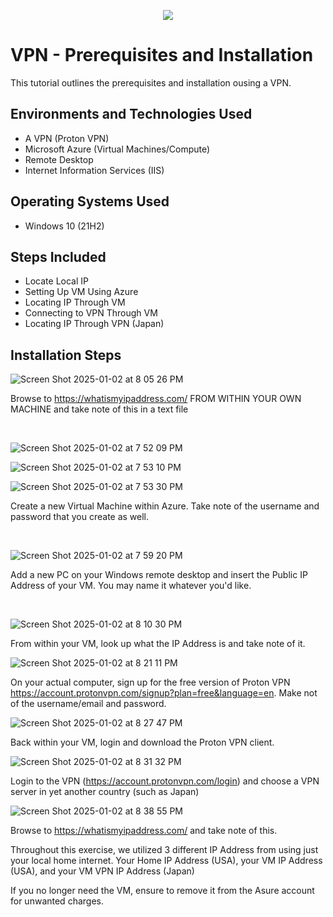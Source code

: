 <p align="center">
<img src="https://i.imgur.com/kAB3p31.png![image](https://github.com/user-attachments/assets/f2041d5d-0df1-4fdd-af4c-53b74d06289d)">
</p>

<h1>VPN - Prerequisites and Installation</h1>
This tutorial outlines the prerequisites and installation ousing a VPN.<br />




<h2>Environments and Technologies Used</h2>

- A VPN (Proton VPN)
- Microsoft Azure (Virtual Machines/Compute)
- Remote Desktop
- Internet Information Services (IIS)

<h2>Operating Systems Used </h2>

- Windows 10 (21H2)

<h2>Steps Included</h2>

- Locate Local IP
- Setting Up VM Using Azure
- Locating IP Through VM
- Connecting to VPN Through VM
- Locating IP Through VPN (Japan)

<h2>Installation Steps</h2>

![Screen Shot 2025-01-02 at 8 05 26 PM](https://github.com/user-attachments/assets/62c0058b-5022-46be-a4f2-b04fe834cb26)

Browse to https://whatismyipaddress.com/ FROM WITHIN YOUR OWN MACHINE and take note of this in a text file

</p>
<br />

![Screen Shot 2025-01-02 at 7 52 09 PM](https://github.com/user-attachments/assets/f9577ee4-9909-4f63-9040-d07bebbc0837)

![Screen Shot 2025-01-02 at 7 53 10 PM](https://github.com/user-attachments/assets/8af52a50-b0e4-4673-a868-4f96bb324fce)

![Screen Shot 2025-01-02 at 7 53 30 PM](https://github.com/user-attachments/assets/86556f16-ff1b-453c-8432-8019bc50eff4)

Create a new Virtual Machine within Azure. Take note of the username and password that you create as well.
</p>
<br />

![Screen Shot 2025-01-02 at 7 59 20 PM](https://github.com/user-attachments/assets/3ed449c6-6be3-40a8-b308-9c5de924a496)

Add a new PC on your Windows remote desktop and insert the Public IP Address of your VM. You may name it whatever you'd like.
</p>
<br />

![Screen Shot 2025-01-02 at 8 10 30 PM](https://github.com/user-attachments/assets/73f73815-3f88-4ff4-9dc2-84ea1958bb5f)

From within your VM, look up what the IP Address is and take note of it.
<br />

![Screen Shot 2025-01-02 at 8 21 11 PM](https://github.com/user-attachments/assets/21953d73-f967-424a-91e9-f24efd0c72aa)

On your actual computer, sign up for the free version of Proton VPN https://account.protonvpn.com/signup?plan=free&language=en. Make not of the username/email and password.
<br />

![Screen Shot 2025-01-02 at 8 27 47 PM](https://github.com/user-attachments/assets/13f51cb5-e66e-4efb-8f66-70e5e4ae3825)

Back within your VM, login and download the Proton VPN client.
<br />

![Screen Shot 2025-01-02 at 8 31 32 PM](https://github.com/user-attachments/assets/980df9c7-36f4-4ced-ad2b-ca4a307acf8f)

Login to the VPN (https://account.protonvpn.com/login) and choose a VPN server in yet another country (such as Japan)
<br />

![Screen Shot 2025-01-02 at 8 38 55 PM](https://github.com/user-attachments/assets/16fa85b1-b058-4f2c-93fa-db265784b3e5)

Browse to https://whatismyipaddress.com/  and take note of this.
<br />

Throughout this exercise, we utilized 3 different IP Address from using just your local home internet. Your Home IP Address (USA), your VM IP Address (USA), and your VM VPN IP Address (Japan)

If you no longer need the VM, ensure to remove it from the Asure account for unwanted charges.
